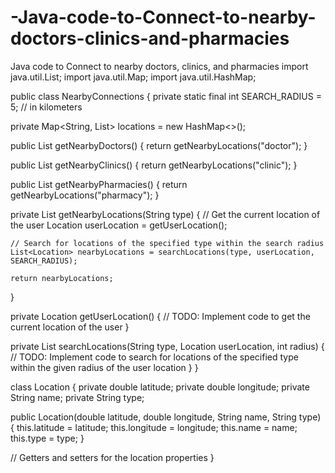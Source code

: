 # -Java-code-to-Connect-to-nearby-doctors-clinics-and-pharmacies
 Java code to Connect to nearby doctors, clinics, and pharmacies
import java.util.List;
import java.util.Map;
import java.util.HashMap;

public class NearbyConnections {
  private static final int SEARCH_RADIUS = 5; // in kilometers

  private Map<String, List<Location>> locations = new HashMap<>();

  public List<Location> getNearbyDoctors() {
    return getNearbyLocations("doctor");
  }

  public List<Location> getNearbyClinics() {
    return getNearbyLocations("clinic");
  }

  public List<Location> getNearbyPharmacies() {
    return getNearbyLocations("pharmacy");
  }

  private List<Location> getNearbyLocations(String type) {
    // Get the current location of the user
    Location userLocation = getUserLocation();

    // Search for locations of the specified type within the search radius
    List<Location> nearbyLocations = searchLocations(type, userLocation, SEARCH_RADIUS);

    return nearbyLocations;
  }

  private Location getUserLocation() {
    // TODO: Implement code to get the current location of the user
  }

  private List<Location> searchLocations(String type, Location userLocation, int radius) {
    // TODO: Implement code to search for locations of the specified type within the given radius of the user location
  }
}

class Location {
  private double latitude;
  private double longitude;
  private String name;
  private String type;

  public Location(double latitude, double longitude, String name, String type) {
    this.latitude = latitude;
    this.longitude = longitude;
    this.name = name;
    this.type = type;
  }

  // Getters and setters for the location properties
}
